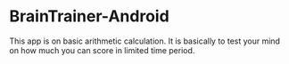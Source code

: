 # BrainTrainer-Android
This app is on basic arithmetic calculation. It is basically to test your mind on how much you can score in limited time period. 
